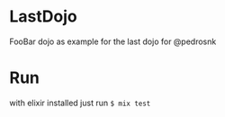 # LastDojo

FooBar dojo as example for the last dojo for @pedrosnk

# Run

with elixir installed just run `$ mix test`
